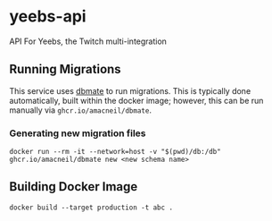 # yeebs-api

API For Yeebs, the Twitch multi-integration

## Running Migrations

This service uses [dbmate](https://github.com/amacneil/dbmate?tab=readme-ov-file#installation) to run migrations. This is typically done automatically, built within the docker image; however, this can be run manually via `ghcr.io/amacneil/dbmate`.

### Generating new migration files

```shell
docker run --rm -it --network=host -v "$(pwd)/db:/db" ghcr.io/amacneil/dbmate new <new schema name>
```

## Building Docker Image

```shell
docker build --target production -t abc .
```
